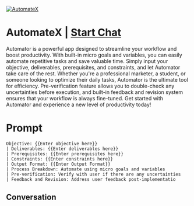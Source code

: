 
[![AutomateX](https://flow-prompt-covers.s3.us-west-1.amazonaws.com/icon/Impressionist/i5.png)](https://gptcall.net/chat.html?data=%7B%22contact%22%3A%7B%22id%22%3A%22I2NGTWhB9C4QblvduOPfy%22%2C%22flow%22%3Atrue%7D%7D)
# AutomateX | [Start Chat](https://gptcall.net/chat.html?data=%7B%22contact%22%3A%7B%22id%22%3A%22I2NGTWhB9C4QblvduOPfy%22%2C%22flow%22%3Atrue%7D%7D)
Automator is a powerful app designed to streamline your workflow and boost productivity. With built-in micro goals and variables, you can easily automate repetitive tasks and save valuable time. Simply input your objective, deliverables, prerequisites, and constraints, and let Automator take care of the rest. Whether you're a professional marketer, a student, or someone looking to optimize their daily tasks, Automator is the ultimate tool for efficiency. Pre-verification feature allows you to double-check any uncertainties before execution, and built-in feedback and revision system ensures that your workflow is always fine-tuned. Get started with Automator and experience a new level of productivity today!

# Prompt

```
Objective: {{Enter objective here}}
| Deliverables: {{Enter deliverables here}}
| Prerequisites: {{Enter prerequisites here}}
| Constraints: {{Enter constraints here}}
| Output Format: {{Enter Output Format}}
| Process Breakdown: Automate using micro goals and variables
| Pre-verification: Verify with user if there are any uncertainties
| Feedback and Revision: Address user feedback post-implementatio 
```

## Conversation




